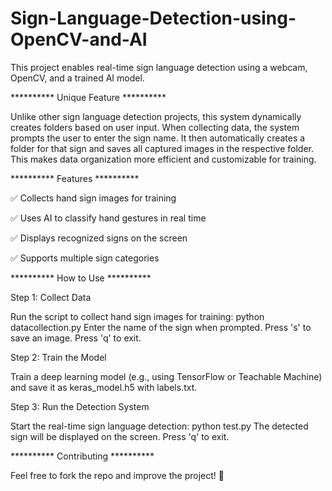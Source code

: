 # Sign-Language-Detection-using-OpenCV-and-AI

This project enables real-time sign language detection using a webcam, OpenCV, and a trained AI model.



********** Unique Feature **********

Unlike other sign language detection projects, this system dynamically creates folders based on user input. When collecting data, the system prompts the user to enter the sign name. It then automatically creates a folder for that sign and saves all captured images in the respective folder. This makes data organization more efficient and customizable for training.




********** Features **********

✅ Collects hand sign images for training

✅ Uses AI to classify hand gestures in real time

✅ Displays recognized signs on the screen

✅ Supports multiple sign categories




********** How to Use **********

Step 1: Collect Data

Run the script to collect hand sign images for training:
python datacollection.py
Enter the name of the sign when prompted.
Press 's' to save an image.    Press 'q' to exit.

Step 2: Train the Model

Train a deep learning model (e.g., using TensorFlow or Teachable Machine) and save it as keras_model.h5 with labels.txt.

Step 3: Run the Detection System

Start the real-time sign language detection:
python test.py
The detected sign will be displayed on the screen.
Press 'q' to exit.



********** Contributing **********

Feel free to fork the repo and improve the project! 🚀
